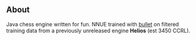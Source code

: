 ## About

Java chess engine written for fun. NNUE trained with [bullet](https://github.com/jw1912/bullet) on filtered training data from a previously unreleased engine **Helios** (est 3450 CCRL).
